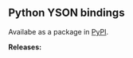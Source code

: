 ## Python YSON bindings


Availabe as a package in [PyPI](https://pypi.org/project/ytsaurus-yson/).




**Releases:**

